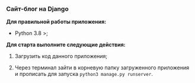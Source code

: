 ###  Сайт-блог на Django


**Для правильной работы приложения:**

- Python 3.8 >;


**Для старта выполните следующие действия:**

1. Загрузить код данного приложения;

2. Через терминал зайти в корневую папку загруженного приложения и прописать для запуска `python3 manage.py runserver`.
